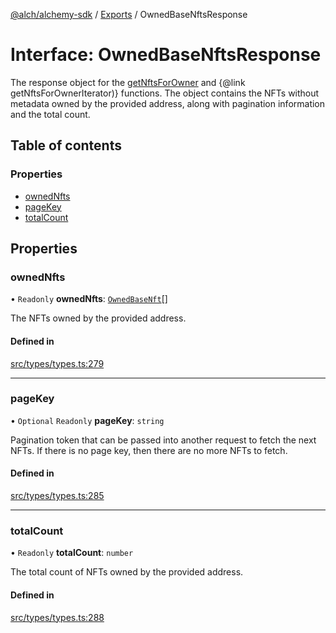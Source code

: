 [@alch/alchemy-sdk](../README.md) / [Exports](../modules.md) / OwnedBaseNftsResponse

# Interface: OwnedBaseNftsResponse

The response object for the [getNftsForOwner](../modules.md#getnftsforowner) and
{@link getNftsForOwnerIterator)} functions. The object contains the NFTs
without metadata owned by the provided address, along with pagination
information and the total count.

## Table of contents

### Properties

- [ownedNfts](OwnedBaseNftsResponse.md#ownednfts)
- [pageKey](OwnedBaseNftsResponse.md#pagekey)
- [totalCount](OwnedBaseNftsResponse.md#totalcount)

## Properties

### ownedNfts

• `Readonly` **ownedNfts**: [`OwnedBaseNft`](OwnedBaseNft.md)[]

The NFTs owned by the provided address.

#### Defined in

[src/types/types.ts:279](https://github.com/alchemyplatform/alchemy-sdk-js/blob/9fe1224/src/types/types.ts#L279)

___

### pageKey

• `Optional` `Readonly` **pageKey**: `string`

Pagination token that can be passed into another request to fetch the next
NFTs. If there is no page key, then there are no more NFTs to fetch.

#### Defined in

[src/types/types.ts:285](https://github.com/alchemyplatform/alchemy-sdk-js/blob/9fe1224/src/types/types.ts#L285)

___

### totalCount

• `Readonly` **totalCount**: `number`

The total count of NFTs owned by the provided address.

#### Defined in

[src/types/types.ts:288](https://github.com/alchemyplatform/alchemy-sdk-js/blob/9fe1224/src/types/types.ts#L288)
